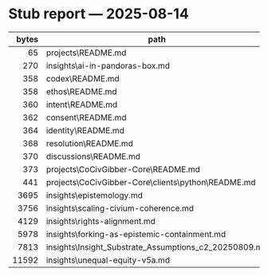 # Stub report — 2025-08-14

| bytes | path |
|------:|------|
| 65 | projects\README.md |
| 270 | insights\ai-in-pandoras-box.md |
| 358 | codex\README.md |
| 358 | ethos\README.md |
| 360 | intent\README.md |
| 362 | consent\README.md |
| 364 | identity\README.md |
| 368 | resolution\README.md |
| 370 | discussions\README.md |
| 373 | projects\CoCivGibber-Core\README.md |
| 441 | projects\CoCivGibber-Core\clients\python\README.md |
| 3695 | insights\epistemology.md |
| 3756 | insights\scaling-civium-coherence.md |
| 4129 | insights\rights-alignment.md |
| 5978 | insights\forking-as-epistemic-containment.md |
| 7813 | insights\Insight_Substrate_Assumptions_c2_20250809.md |
| 11592 | insights\unequal-equity-v5a.md |
